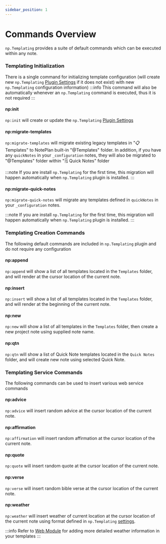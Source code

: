 ```yaml
---
sidebar_position: 1
---
```


# Commands Overview
`np.Templating` provides a suite of default commands which can be executed within any note.

### Templating Initialization
There is a single command for initializing template configuration (will create new `np.Templating` [Plugin Settings](/docs/settings) if it does not exist) with new `np.Templating` configuration information)
:::info
This command will also be automatically whenever an `np.Templating` command is executed, thus it is not required
:::

#### np:init
`np:init` will create or update the `np.Templating` [Plugin Settings](/docs/settings)

#### np:migrate-templates
`np:migrate-templates` will migrate existing legacy templates in "📋 Templates" to NotePlan built-in "@Templates" folder. In addition, if you have any `quickNotes` in your `_configuration` notes, they will also be migrated to "@Templates" folder within "🗒 Quick Notes" folder

:::note
If you are install `np.Templating` for the first time, this migration will happen automatically when `np.Templating` plugin is installed.
:::

#### np:migrate-quick-notes
`np:migrate-quick-notes` will migrate any templates defined in `quickNotes` in your `_configuration` notes.

:::note
If you are install `np.Templating` for the first time, this migration will happen automatically when `np.Templating` plugin is installed.
:::

### Templating Creation Commands
The following default commands are included in `np.Templating` plugin and do not require any configuration

#### np:append
`np:append` will show a list of all templates located in the `Templates` folder, and will render at the cursor location of the current note.

#### np:insert
`np:insert` will show a list of all templates located in the `Templates` folder, and will render at the beginning of the current note.

#### np:new
`np:new` will show a list of all templates in the `Templates` folder, then create a new project note using supplied note name.

#### np:qtn
`np:qtn` will show a list of Quick Note templates located in the `Quick Notes` folder, and will create new note using selected Quick Note.

### Templating Service Commands
The following commands can be used to insert various web service commands

#### np:advice
`np:advice` will insert random advice at the cursor location of the current note.

#### np:affirmation
`np:affirmation` will insert random affirmation at the cursor location of the current note.

#### np:quote
`np:quote` will insert random quote at the cursor location of the current note.

#### np:verse
`np:verse` will insert random bible verse at the cursor location of the current note.

#### np:weather
`np:weather` will insert weather of current location at the cursor location of the current note using format defined in `np.Templating` [settings](/docs/settings).

:::info
Refer to [Web Module](/docs/templating-modules/web-module) for adding more detailed weather information in your templates
:::
